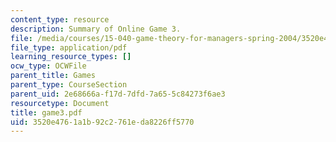 ```yaml
---
content_type: resource
description: Summary of Online Game 3.
file: /media/courses/15-040-game-theory-for-managers-spring-2004/3520e4761a1b92c2761eda8226ff5770_game3.pdf
file_type: application/pdf
learning_resource_types: []
ocw_type: OCWFile
parent_title: Games
parent_type: CourseSection
parent_uid: 2e68666a-f17d-7dfd-7a65-5c84273f6ae3
resourcetype: Document
title: game3.pdf
uid: 3520e476-1a1b-92c2-761e-da8226ff5770
---
```

